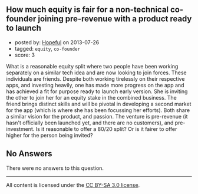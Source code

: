 ## How much equity is fair for a non-technical co-founder joining pre-revenue with a product ready to launch

- posted by: [Hopeful](https://stackexchange.com/users/-1/27180-hopeful) on 2013-07-26
- tagged: `equity`, `co-founder`
- score: 3

What is a reasonable equity split where two people have been working separately on a similar tech idea and are now looking to join forces. These individuals are friends. Despite both working tirelessly on their respective apps, and investing heavily, one has made more progress on the app and has achieved a fit for purpose ready to launch early version. She is inviting the other to join her for an equity stake in the combined business. The friend brings distinct skills and will be pivotal in developing a second market for the app (which is where she has been focussing her efforts). Both share a similar vision for the product, and passion.
The venture is pre-revenue (it hasn't officially been launched yet, and there are no customers), and pre-investment.
Is it reasonable to offer a 80/20 split?
Or is it fairer to offer higher for the person being invited?


## No Answers

There were no answers to this question.


---

All content is licensed under the [CC BY-SA 3.0 license](https://creativecommons.org/licenses/by-sa/3.0/).
